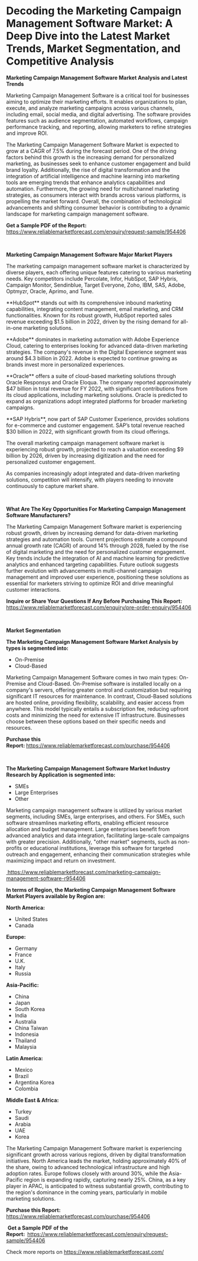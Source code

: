<p><h1>Decoding the Marketing Campaign Management Software Market: A Deep Dive into the Latest Market Trends, Market Segmentation, and Competitive Analysis</h1></p><p><strong>Marketing Campaign Management Software Market Analysis and Latest Trends</strong></p>
<p><p>Marketing Campaign Management Software is a critical tool for businesses aiming to optimize their marketing efforts. It enables organizations to plan, execute, and analyze marketing campaigns across various channels, including email, social media, and digital advertising. The software provides features such as audience segmentation, automated workflows, campaign performance tracking, and reporting, allowing marketers to refine strategies and improve ROI.</p><p>The Marketing Campaign Management Software Market is expected to grow at a CAGR of 7.5% during the forecast period. One of the driving factors behind this growth is the increasing demand for personalized marketing, as businesses seek to enhance customer engagement and build brand loyalty. Additionally, the rise of digital transformation and the integration of artificial intelligence and machine learning into marketing tools are emerging trends that enhance analytics capabilities and automation. Furthermore, the growing need for multichannel marketing strategies, as consumers interact with brands across various platforms, is propelling the market forward. Overall, the combination of technological advancements and shifting consumer behavior is contributing to a dynamic landscape for marketing campaign management software.</p></p>
<p><strong>Get a Sample PDF of the Report:&nbsp;</strong> <a href="https://www.reliablemarketforecast.com/enquiry/request-sample/954406?utm_campaign=2397&utm_medium=2&utm_source=Github&utm_content=ia&utm_term=07032025&utm_id=marketing-campaign-management-software">https://www.reliablemarketforecast.com/enquiry/request-sample/954406</a></p>
<p>&nbsp;</p>
<p><strong>Marketing Campaign Management Software Major Market Players</strong></p>
<p><p>The marketing campaign management software market is characterized by diverse players, each offering unique features catering to various marketing needs. Key competitors include Percolate, Infor, HubSpot, SAP Hybris, Campaign Monitor, Sendinblue, Target Everyone, Zoho, IBM, SAS, Adobe, Optmyzr, Oracle, Aprimo, and Tune.</p><p>**HubSpot** stands out with its comprehensive inbound marketing capabilities, integrating content management, email marketing, and CRM functionalities. Known for its robust growth, HubSpot reported sales revenue exceeding $1.5 billion in 2022, driven by the rising demand for all-in-one marketing solutions.</p><p>**Adobe** dominates in marketing automation with Adobe Experience Cloud, catering to enterprises looking for advanced data-driven marketing strategies. The company's revenue in the Digital Experience segment was around $4.3 billion in 2022. Adobe is expected to continue growing as brands invest more in personalized experiences.</p><p>**Oracle** offers a suite of cloud-based marketing solutions through Oracle Responsys and Oracle Eloqua. The company reported approximately $47 billion in total revenue for FY 2022, with significant contributions from its cloud applications, including marketing solutions. Oracle is predicted to expand as organizations adopt integrated platforms for broader marketing campaigns.</p><p>**SAP Hybris**, now part of SAP Customer Experience, provides solutions for e-commerce and customer engagement. SAP’s total revenue reached $30 billion in 2022, with significant growth from its cloud offerings.</p><p>The overall marketing campaign management software market is experiencing robust growth, projected to reach a valuation exceeding $9 billion by 2026, driven by increasing digitization and the need for personalized customer engagement.</p><p>As companies increasingly adopt integrated and data-driven marketing solutions, competition will intensify, with players needing to innovate continuously to capture market share.</p></p>
<p>&nbsp;</p>
<p><strong>What Are The Key Opportunities For Marketing Campaign Management Software Manufacturers?</strong></p>
<p><p>The Marketing Campaign Management Software market is experiencing robust growth, driven by increasing demand for data-driven marketing strategies and automation tools. Current projections estimate a compound annual growth rate (CAGR) of around 14% through 2028, fueled by the rise of digital marketing and the need for personalized customer engagement. Key trends include the integration of AI and machine learning for predictive analytics and enhanced targeting capabilities. Future outlook suggests further evolution with advancements in multi-channel campaign management and improved user experience, positioning these solutions as essential for marketers striving to optimize ROI and drive meaningful customer interactions.</p></p>
<p><strong>Inquire or Share Your Questions If Any Before Purchasing This Report:</strong> <a href="https://www.reliablemarketforecast.com/enquiry/pre-order-enquiry/954406?utm_campaign=2397&utm_medium=2&utm_source=Github&utm_content=ia&utm_term=07032025&utm_id=marketing-campaign-management-software">https://www.reliablemarketforecast.com/enquiry/pre-order-enquiry/954406</a></p>
<p>&nbsp;</p>
<p><strong>Market Segmentation</strong></p>
<p><strong>The Marketing Campaign Management Software Market Analysis by types is segmented into:</strong></p>
<p><ul><li>On-Premise</li><li>Cloud-Based</li></ul></p>
<p><p>Marketing Campaign Management Software comes in two main types: On-Premise and Cloud-Based. On-Premise software is installed locally on a company's servers, offering greater control and customization but requiring significant IT resources for maintenance. In contrast, Cloud-Based solutions are hosted online, providing flexibility, scalability, and easier access from anywhere. This model typically entails a subscription fee, reducing upfront costs and minimizing the need for extensive IT infrastructure. Businesses choose between these options based on their specific needs and resources.</p></p>
<p><strong>Purchase this Report:&nbsp;</strong><a href="https://www.reliablemarketforecast.com/purchase/954406?utm_campaign=2397&utm_medium=2&utm_source=Github&utm_content=ia&utm_term=07032025&utm_id=marketing-campaign-management-software">https://www.reliablemarketforecast.com/purchase/954406</a></p>
<p>&nbsp;</p>
<p><strong>The Marketing Campaign Management Software Market Industry Research by Application is segmented into:</strong></p>
<p><ul><li>SMEs</li><li>Large Enterprises</li><li>Other</li></ul></p>
<p><p>Marketing campaign management software is utilized by various market segments, including SMEs, large enterprises, and others. For SMEs, such software streamlines marketing efforts, enabling efficient resource allocation and budget management. Large enterprises benefit from advanced analytics and data integration, facilitating large-scale campaigns with greater precision. Additionally, "other market" segments, such as non-profits or educational institutions, leverage this software for targeted outreach and engagement, enhancing their communication strategies while maximizing impact and return on investment.</p></p>
<p><a href="https://www.reliablemarketforecast.com/marketing-campaign-management-software-r954406?utm_campaign=2397&utm_medium=2&utm_source=Github&utm_content=ia&utm_term=07032025&utm_id=marketing-campaign-management-software">&nbsp;https://www.reliablemarketforecast.com/marketing-campaign-management-software-r954406</a></p>
<p><strong>In terms of Region, the Marketing Campaign Management Software Market Players available by Region are:</strong></p>
<p>
    <p> <strong> North America: </strong>
        <ul>
            <li>United States</li>
            <li>Canada</li>
        </ul>
        </p> 
    <p> <strong> Europe: </strong>
        <ul>
            <li>Germany</li>
            <li>France</li>
            <li>U.K.</li>
            <li>Italy</li>
            <li>Russia</li>
        </ul>
        </p> 
    <p> <strong> Asia-Pacific: </strong>
        <ul>
            <li>China</li>
            <li>Japan</li>
            <li>South Korea</li>
            <li>India</li>
            <li>Australia</li>
            <li>China Taiwan</li>
            <li>Indonesia</li>
            <li>Thailand</li>
            <li>Malaysia</li>
        </ul>
        </p> 
    <p> <strong> Latin America: </strong>
        <ul>
            <li>Mexico</li>
            <li>Brazil</li>
            <li>Argentina Korea</li>
            <li>Colombia</li>
        </ul>
        </p> 
    <p> <strong> Middle East & Africa: </strong>
        <ul>
            <li>Turkey</li>
            <li>Saudi</li>
            <li>Arabia</li>
            <li>UAE</li>
            <li>Korea</li>
        </ul>
    </p>
    </p>
<p><p>The Marketing Campaign Management Software market is experiencing significant growth across various regions, driven by digital transformation initiatives. North America leads the market, holding approximately 40% of the share, owing to advanced technological infrastructure and high adoption rates. Europe follows closely with around 30%, while the Asia-Pacific region is expanding rapidly, capturing nearly 25%. China, as a key player in APAC, is anticipated to witness substantial growth, contributing to the region's dominance in the coming years, particularly in mobile marketing solutions.</p></p>
<p><strong>Purchase this Report: </strong><a href="https://www.reliablemarketforecast.com/purchase/954406?utm_campaign=2397&utm_medium=2&utm_source=Github&utm_content=ia&utm_term=07032025&utm_id=marketing-campaign-management-software">https://www.reliablemarketforecast.com/purchase/954406</a></p>
<p>&nbsp;<strong>Get a Sample PDF of the Report:&nbsp;&nbsp;</strong><a href="https://www.reliablemarketforecast.com/enquiry/request-sample/954406?utm_campaign=2397&utm_medium=2&utm_source=Github&utm_content=ia&utm_term=07032025&utm_id=marketing-campaign-management-software">https://www.reliablemarketforecast.com/enquiry/request-sample/954406</a></p>
<p><strong></strong></p>
<p>Check more reports on <a href="https://www.reliablemarketforecast.com/?utm_campaign=2397&utm_medium=2&utm_source=Github&utm_content=ia&utm_term=07032025&utm_id=marketing-campaign-management-software">https://www.reliablemarketforecast.com/</a></p>